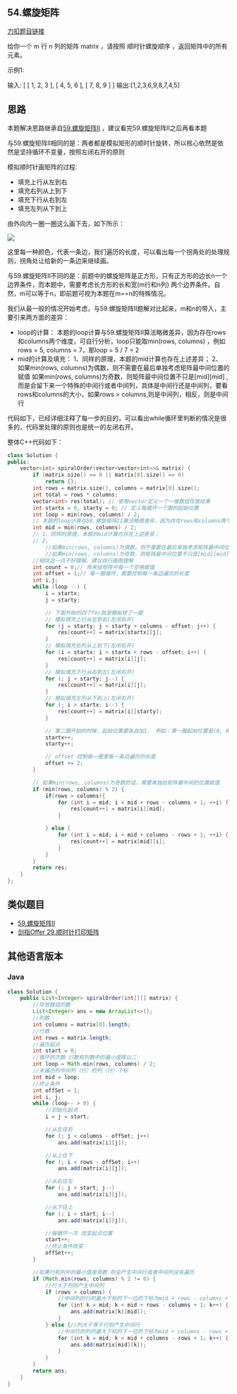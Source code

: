 ## 54.螺旋矩阵

[力扣题目链接](https://leetcode.cn/problems/spiral-matrix/)

给你一个 m 行 n 列的矩阵 matrix ，请按照 顺时针螺旋顺序 ，返回矩阵中的所有元素。

示例1:

输入:
[
[ 1, 2, 3 ],
[ 4, 5, 6 ],
[ 7, 8, 9 ]
]
输出:[1,2,3,6,9,8,7,4,5]

## 思路

本题解决思路继承自[59.螺旋矩阵II](https://www.programmercarl.com/0059.%E8%9E%BA%E6%97%8B%E7%9F%A9%E9%98%B5II.html)
，建议看完59.螺旋矩阵II之后再看本题

与59.螺旋矩阵II相同的是：两者都是模拟矩形的顺时针旋转，所以核心依然是依然是坚持循环不变量，按照左闭右开的原则

模拟顺时针画矩阵的过程:

* 填充上行从左到右
* 填充右列从上到下
* 填充下行从右到左
* 填充左列从下到上

由外向内一圈一圈这么画下去，如下所示：

![](https://code-thinking-1253855093.file.myqcloud.com/pics/20220922102236.png)

这里每一种颜色，代表一条边，我们遍历的长度，可以看出每一个拐角处的处理规则，拐角处让给新的一条边来继续画。

与59.螺旋矩阵II不同的是：前题中的螺旋矩阵是正方形，只有正方形的边长n一个边界条件，而本题中，需要考虑长方形的长和宽(m行和n列)
两个边界条件。自然，m可以等于n，即前题可视为本题在m==n的特殊情况。

我们从最一般的情况开始考虑，与59.螺旋矩阵II题解对比起来，m和n的带入，主要引来两方面的差异：

* loop的计算：
  本题的loop计算与59.螺旋矩阵II算法略微差异，因为存在rows和columns两个维度，可自行分析，loop只能取min(rows, columns)
  ，例如rows = 5, columns = 7，那loop = 5 / 7 = 2
* mid的计算及填充：
  1、同样的原理，本题的mid计算也存在上述差异；
  2、
  如果min(rows, columns)为偶数，则不需要在最后单独考虑矩阵最中间位置的赋值
  如果min(rows, columns)为奇数，则矩阵最中间位置不只是[mid][mid]
  ,而是会留下来一个特殊的中间行或者中间列，具体是中间行还是中间列，要看rows和columns的大小，如果rows >
  columns,则是中间列，相反，则是中间行

代码如下，已经详细注释了每一步的目的，可以看出while循环里判断的情况是很多的，代码里处理的原则也是统一的左闭右开。

整体C++代码如下：

```CPP
class Solution {
public:
    vector<int> spiralOrder(vector<vector<int>>& matrix) {
        if (matrix.size() == 0 || matrix[0].size() == 0)
            return {};
        int rows = matrix.size(), columns = matrix[0].size();
        int total = rows * columns;
        vector<int> res(total); // 使用vector定义一个一维数组存放结果
        int startx = 0, starty = 0; // 定义每循环一个圈的起始位置
        int loop = min(rows, columns) / 2; 
        // 本题的loop计算与59.螺旋矩阵II算法略微差异，因为存在rows和columns两个维度，可自行分析，loop只能取min(rows, columns)，例如rows = 5, columns = 7，那loop = 5 / 7 = 2
        int mid = min(rows, columns) / 2; 
        // 1、同样的原理，本题的mid计算也存在上述差异；
        // 2、
            //如果min(rows, columns)为偶数，则不需要在最后单独考虑矩阵最中间位置的赋值
            //如果min(rows, columns)为奇数，则矩阵最中间位置不只是[mid][mid],而是会留下来一个特殊的中间行或者中间列，具体是中间行还是中间列，要看rows和columns的大小，如果rows > columns,则是中间列，相反，则是中间行
        //相信这一点不好理解，建议自行画图理解
        int count = 0;// 用来给矩阵中每一个空格赋值
        int offset = 1;// 每一圈循环，需要控制每一条边遍历的长度
        int i,j;
        while (loop --) {
            i = startx;
            j = starty;

            // 下面开始的四个for就是模拟转了一圈
            // 模拟填充上行从左到右(左闭右开)
            for (j = starty; j < starty + columns - offset; j++) {
                res[count++] = matrix[startx][j];
            }
            // 模拟填充右列从上到下(左闭右开)
            for (i = startx; i < startx + rows - offset; i++) {
                res[count++] = matrix[i][j];
            }
            // 模拟填充下行从右到左(左闭右开)
            for (; j > starty; j--) {
                res[count++] = matrix[i][j];
            }
            // 模拟填充左列从下到上(左闭右开)
            for (; i > startx; i--) {
                res[count++] = matrix[i][starty];
            }

            // 第二圈开始的时候，起始位置要各自加1， 例如：第一圈起始位置是(0, 0)，第二圈起始位置是(1, 1)
            startx++;
            starty++;

            // offset 控制每一圈里每一条边遍历的长度
            offset += 2;
        }

        // 如果min(rows, columns)为奇数的话，需要单独给矩阵最中间的位置赋值
        if (min(rows, columns) % 2) {
            if(rows > columns){
                for (int i = mid; i < mid + rows - columns + 1; ++i) {
                    res[count++] = matrix[i][mid];
                }

            } else {
                for (int i = mid; i < mid + columns - rows + 1; ++i) {
                    res[count++] = matrix[mid][i];
                }
            }
        }
        return res;
    }
};
```

## 类似题目

* [59.螺旋矩阵II](https://leetcode.cn/problems/spiral-matrix-ii/)
* [剑指Offer 29.顺时针打印矩阵](https://leetcode.cn/problems/shun-shi-zhen-da-yin-ju-zhen-lcof/)

## 其他语言版本

### Java

```java
class Solution {
    public List<Integer> spiralOrder(int[][] matrix) {
        //存放数组的数
        List<Integer> ans = new ArrayList<>();
        //列数
        int columns = matrix[0].length;
        //行数
        int rows = matrix.length;
        //遍历起点
        int start = 0;
        //循环的次数 行数和列数中的最小值除以二
        int loop = Math.min(rows, columns) / 2;
        //未遍历的中间列（行）的列（行）下标
        int mid = loop;
        //终止条件
        int offSet = 1;
        int i, j;
        while (loop-- > 0) {
            //初始化起点
            i = j = start;

            //从左往右
            for (; j < columns - offSet; j++)
                ans.add(matrix[i][j]);

            //从上往下
            for (; i < rows - offSet; i++)
                ans.add(matrix[i][j]);

            //从右往左
            for (; j > start; j--)
                ans.add(matrix[i][j]);

            //从下往上
            for (; i > start; i--)
                ans.add(matrix[i][j]);

            //每循环一次 改变起点位置
            start++;
            //终止条件改变
            offSet++;
        }

        //如果行和列中的最小值是奇数 则会产生中间行或者中间列没有遍历
        if (Math.min(rows, columns) % 2 != 0) {
            //行大于列则产生中间列
            if (rows > columns) {
                //中间列的行的最大下标的下一位的下标为mid + rows - columns + 1
                for (int k = mid; k < mid + rows - columns + 1; k++) {
                    ans.add(matrix[k][mid]);
                }
            } else {//列大于等于行则产生中间行
                //中间行的列的最大下标的下一位的下标为mid + columns - rows + 1
                for (int k = mid; k < mid + columns - rows + 1; k++) {
                    ans.add(matrix[mid][k]);
                }
            }
        }
        return ans;
    }
}
```

<p align="center">

